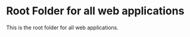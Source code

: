 Root Folder for all web applications
====================================

This is the root folder for all web applications.